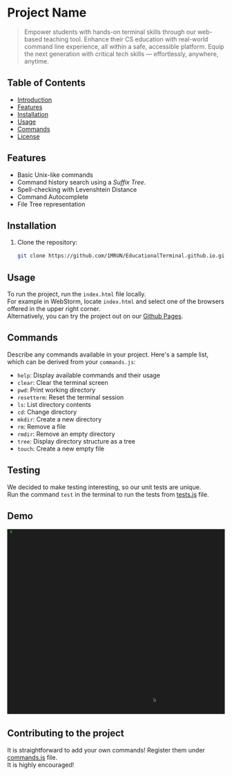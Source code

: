 # Project Name

> Empower students with hands-on terminal skills through our web-based teaching tool. Enhance their CS education with real-world command line experience, all within a safe, accessible platform. Equip the next generation with critical tech skills — effortlessly, anywhere, anytime.

## Table of Contents

- [Introduction](#introduction)
- [Features](#features)
- [Installation](#installation)
- [Usage](#usage)
- [Commands](#commands)
- [License](#license)

## Features

- Basic Unix-like commands
- Command history search using a _Suffix Tree_.
- Spell-checking with Levenshtein Distance
- Command Autocomplete
- File Tree representation


## Installation

1. Clone the repository:
   ```bash
   git clone https://github.com/1MRUN/EducationalTerminal.github.io.git
   ```

## Usage

To run the project, run the `index.html` file locally. \
For example in WebStorm, locate `index.html` and select one of the browsers offered in the upper right corner. \
Alternatively, you can try the project out on our [Github Pages](https://1mrun.github.io/EducationalTerminal.github.io/).

## Commands

Describe any commands available in your project. Here's a sample list, which can be derived from your `commands.js`:

- `help`: Display available commands and their usage
- `clear`: Clear the terminal screen
- `pwd`: Print working directory
- `resetterm`: Reset the terminal session
- `ls`: List directory contents
- `cd`: Change directory
- `mkdir`: Create a new directory
- `rm`: Remove a file
- `rmdir`: Remove an empty directory
- `tree`: Display directory structure as a tree
- `touch`: Create a new empty file

## Testing

We decided to make testing interesting, so our unit tests are unique. \
Run the command `test` in the terminal to run the tests from [tests.js](tests.js) file.

## Demo
![terminal demo](resources/terminal-demo.gif)
## Contributing to the project
It is straightforward to add your own commands! Register them under [commands.js](commands.js) file. \
It is highly encouraged!

